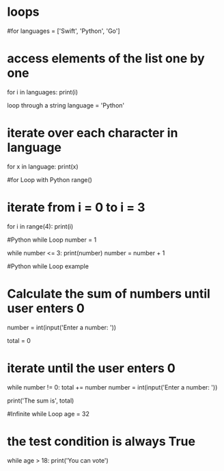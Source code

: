 # loops
#for
languages = ['Swift', 'Python', 'Go']

# access elements of the list one by one
for i in languages:
    print(i)

loop through a string
language = 'Python'
# iterate over each character in language
for x in language:
    print(x)

#for Loop with Python range()
# iterate from i = 0 to i = 3
for i in range(4):
    print(i)

#Python while Loop
number = 1

while number <= 3:
    print(number)
    number = number + 1

#Python while Loop example
# Calculate the sum of numbers until user enters 0
number = int(input('Enter a number: '))

total = 0

# iterate until the user enters 0
while number != 0:
    total += number
    number = int(input('Enter a number: '))

print('The sum is', total)

#Infinite while Loop
age = 32
# the test condition is always True
while age > 18:
    print('You can vote')
